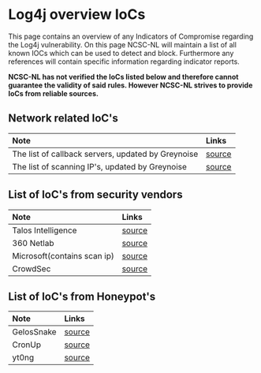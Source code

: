 # Log4j overview IoCs

This page contains an overview of any Indicators of Compromise regarding the Log4j vulnerability. On this page NCSC-NL will maintain a list of all known IOCs which can be used to detect and block. Furthermore any references will contain specific information regarding indicator reports.

**NCSC-NL has not verified the IoCs listed below and therefore cannot guarantee the validity of said rules.
However NCSC-NL strives to provide IoCs from reliable sources.**

## Network related IoC's
| Note     | Links |
|:----------------|:----------------|
| The list of callback servers, updated by Greynoise  | [source](https://blog.cloudflare.com/cve-2021-44228-log4j-rce-0-day-mitigation/) |
| The list of scanning IP's, updated by Greynoise  | [source](https://gist.github.com/gnremy/c546c7911d5f876f263309d7161a7217) |


## List of IoC's from security vendors



| Note     | Links |
|:----------------|:----------------|
| Talos Intelligence  | [source](https://blog.talosintelligence.com/2021/12/apache-log4j-rce-vulnerability.html)|
| 360 Netlab  | [source](https://blog.netlab.360.com/threat-alert-log4j-vulnerability-has-been-adopted-by-two-linux-botnet)|
| Microsoft(contains scan ip) | [source](https://raw.githubusercontent.com/Azure/Azure-Sentinel/master/Sample%20Data/Feeds/Log4j_IOC_List.csv)|
| CrowdSec | [source](https://gist.github.com/blotus/f87ed46718bfdc634c9081110d243166)|

## List of IoC's from Honeypot's
| Note     | Links |
|:----------------|:----------------|
| GelosSnake  | [source](https://twitter.com/GelosSnake/status/1469341429541576715)|
| CronUp  | [source](https://github.com/CronUp/Malware-IOCs/blob/main/2021-12-11_Log4Shell_Botnets)|
| yt0ng  | [source](https://gist.github.com/yt0ng/8a87f4328c8c6cde327406ef11e68726)|
